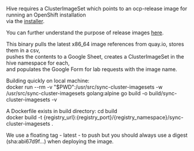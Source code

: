 Hive requires a ClusterImageSet which points to an ocp-release image for running an OpenShift installation  
via the [installer](https://github.com/openshift/installer).  

You can further understand the purpose of release images [here](https://github.com/openshift/installer/blob/master/docs/dev/alternative_release_image_sources.md).  

This binary pulls the latest x86_64 image references from quay.io, stores them in a csv,  
pushes the contents to a Google Sheet, creates a ClusterImageSet in the hive namespace for each,  
and populates the Google Form for lab requests with the image name.

Building quickly on local machine:  
docker run --rm -v "$PWD":/usr/src/sync-cluster-imagesets -w /usr/src/sync-cluster-imagesets golang:alpine go build -o build/sync-cluster-imagesets -v

A Dockerfile exists in build directory:
cd build  
docker build -t {registry_url}:{registry_port}/{registry_namespace}/sync-cluster-imagesets .

We use a floating tag - latest - to push but you should always use a digest (sha:abi67d9f...) when deploying the image.
